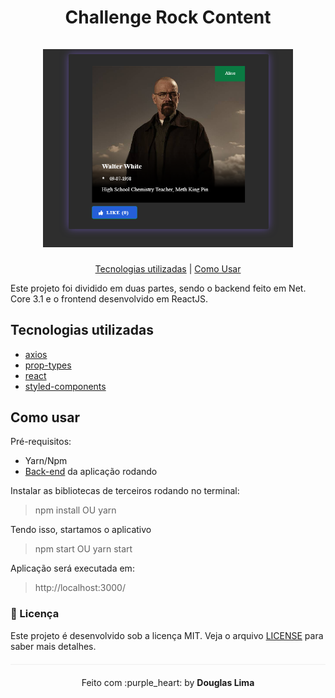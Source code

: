 <h1 align="center">
  Challenge Rock Content
  <br /><br />
  <img src="./src/assets/app.png" width="400"/>
</h1>

<p align="center">
  <a href="#tecnologias-utilizadas">Tecnologias utilizadas</a> |
  <a href="#como-usar">Como Usar</a>
</p>

Este projeto foi dividido em duas partes, sendo o backend feito em Net. Core 3.1 e o frontend desenvolvido em ReactJS.

## Tecnologias utilizadas

- [axios](https://github.com/axios/axios)
- [prop-types](https://github.com/facebook/prop-types)
- [react](https://github.com/facebook/react)
- [styled-components](https://github.com/styled-components/styled-components)

## Como usar

Pré-requisitos:

- Yarn/Npm
- [Back-end](https://github.com/julio0345/challenge/backend) da aplicação rodando

Instalar as bibliotecas de terceiros rodando no terminal:
> npm install
OU
> yarn

Tendo isso, startamos o aplicativo

> npm start
OU
> yarn start

Aplicação será executada em:
> http://localhost:3000/


### :memo: Licença

Este projeto é desenvolvido sob a licença MIT. Veja o arquivo [LICENSE](LICENSE.md) para saber mais detalhes.

<p align="center" style="margin-top: 20px; border-top: 1px solid #eee; padding-top: 20px;">Feito com :purple_heart: by <strong> Douglas Lima</strong> </p>
